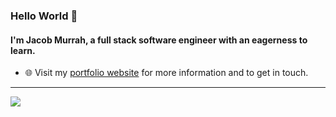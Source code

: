 ### Hello World 👋
#### I'm Jacob Murrah, a full stack software engineer with an eagerness to learn.


- 🌐 Visit my [portfolio website](https://murrah.dev) for more information and to get in touch.

---

<img src="https://github-readme-stats.vercel.app/api/top-langs/?username=jmurrah&layout=compact&theme=radical&langs_count=20">
